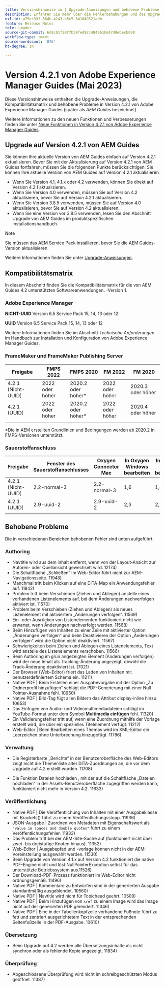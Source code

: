 ```yaml
---
title: Versionshinweise zu | Upgrade-Anweisungen und behobene Probleme in Adobe Experience Manager Guides Version 4.2.1
description: Erfahren Sie mehr über die Fehlerbehebungen und das Upgrade auf Version 4.2.1 von Adobe Experience Manager Guides
exl-id: a75ec83f-564b-4243-b5c5-341049521adb
feature: Release Notes
role: Leader
source-git-commit: 6d8c01f20f7b59fed92c404561b647d9ebecb050
workflow-type: tm+mt
source-wordcount: '876'
ht-degree: 1%

---
```


# Version 4.2.1 von Adobe Experience Manager Guides (Mai 2023)

Diese Versionshinweise enthalten die Upgrade-Anweisungen, die Kompatibilitätsmatrix und behobene Probleme in Version 4.2.1 von Adobe Experience Manager Guides (später als *AEM Guides* bezeichnet).

Weitere Informationen zu den neuen Funktionen und Verbesserungen finden Sie unter [Neue Funktionen in Version 4.2.1 von Adobe Experience Manager Guides](whats-new-4-2-1-release.md).

## Upgrade auf Version 4.2.1 von AEM Guides


Sie können Ihre aktuelle Version von AEM Guides einfach auf Version 4.2.1 aktualisieren. Bevor Sie mit der Aktualisierung auf Version 4.2.1 von AEM Guides fortfahren, müssen Sie die folgenden Punkte berücksichtigen:
Sie können Ihre aktuelle Version von AEM Guides auf Version 4.2.1 aktualisieren
* Wenn Sie Version 4.1, 4.1.x oder 4.2 verwenden, können Sie direkt auf Version 4.2.1 aktualisieren.
* Wenn Sie Version 4.0 verwenden, müssen Sie auf Version 4.2 aktualisieren, bevor Sie auf Version 4.2.1 aktualisieren.
* Wenn Sie Version 3.8.5 verwenden, müssen Sie auf Version 4.0 aktualisieren, bevor Sie auf Version 4.2 aktualisieren.
* Wenn Sie eine Version vor 3.8.5 verwenden, lesen Sie den Abschnitt Upgrade von AEM Guides im produktspezifischen Installationshandbuch.

>[!NOTE]
>
>Sie müssen das AEM Service Pack installieren, bevor Sie die AEM Guides-Version aktualisieren.

Weitere Informationen finden Sie unter [Upgrade-Anweisungen](../install-guide/upgrade-xml-documentation.md).

## Kompatibilitätsmatrix

In diesem Abschnitt finden Sie die Kompatibilitätsmatrix für die von AEM Guides 4.2 unterstützten Softwareanwendungen. -Version 1.

### Adobe Experience Manager

**NICHT-UUID**
Version 6.5 Service Pack 15, 14, 13 oder 12

**UUID**
Version 6.5 Service Pack 15, 14, 13 oder 12

Weitere Informationen finden Sie im Abschnitt *Technische Anforderungen* im Handbuch zur Installation und Konfiguration von Adobe Experience Manager Guides.

### FrameMaker und FrameMaker Publishing Server

| Freigabe | FMPS 2022 | FMPS 2020 | FM 2022 | FM 2020 |
| --- | --- | --- | --- | --- |
| 4.2.1 (Nicht-UUID) | 2022 oder höher | 2020.2 oder höher* | 2022 oder höher | 2020.3 oder höher |
| 4.2.1 (UUID) | 2022 oder höher | 2020.2 oder höher* | 2022 oder höher | 2020.4 oder höher |
| | | | |

*Die in AEM erstellten Grundlinien und Bedingungen werden ab 2020.2 in FMPS-Versionen unterstützt.

### Sauerstoffanschluss

| Freigabe | Fenster des Sauerstoffanschlusses | Oxygen Connector Mac | In Oxygen Windows bearbeiten | In Oxygen Mac bearbeiten |
| --- | --- | --- |--- |--- |
| 4.2.1 (Nicht-UUID) | 2.2-normal-3 | 2.2-normal-3 | 1,6 | 1,6 |
| 4.2.1 (UUID) | 2.9-uuid-2 | 2.9-uuid-2 | 2,3 | 2,3 |
|  |  |   |

## Behobene Probleme

Die in verschiedenen Bereichen behobenen Fehler sind unten aufgeführt:

### Authoring

* Navtitle wird aus dem Inhalt entfernt, wenn von der Layout-Ansicht zur Autoren- oder Quellansicht gewechselt wird. 12174)
* Die Schaltfläche „Schließen“ im Web-Editor führt nicht zur AEM-Navigationsseite. 11948)
* Manchmal tritt beim Klicken auf eine DITA-Map ein Anwendungsfehler auf. 11842)
* Problem tritt beim Verschieben (Ziehen und Ablegen) anstelle eines vorhandenen Listenelements auf, bei dem Änderungen nachverfolgen aktiviert ist. 11570)
* Problem beim Verschieben (Ziehen und Ablegen) als neues Listenelement mit aktiviertem „Änderungen verfolgen“. 11569)
* Ein- oder Ausrücken von Listenelementen funktioniert nicht wie erwartet, wenn Änderungen nachverfolgt werden. 11568)
* Beim Hinzufügen von Inhalten zu einer Zeile mit aktivierter Option „Änderungen verfolgen“ und beim Deaktivieren der Option „Änderungen verfolgen“ wird die Option nicht deaktiviert. 11567)
* Schwierigkeiten beim Ziehen und Ablegen eines Listenelements, Text wird anstelle des Listenelements verschoben. 11566)
* Beim Authoring im grün angezeigten Element (Änderungen verfolgen) wird der neue Inhalt als Tracking-Änderung angezeigt, obwohl die Track-Änderung deaktiviert ist. (7021)
* Der Browser (Web-Editor) friert das Laden von Inhalten mit benutzerdefiniertem Schema ein. 11211)
* Native PDF | Beim Erstellen einer Ausgabevorgabe mit der Option „Zu Ordnerprofil hinzufügen“ schlägt die PDF-Generierung mit einer Null Pointer-Ausnahme fehl. 10950)
* Native PDF | Bild-Tag fügt allen Bildern das Attribut display-inline hinzu. 10653)
* Das Einfügen von Audio- und Videomultimediadateien schlägt im YouTube-Format unter dem Symbol **Multimedia einfügen** fehl. 11320)
* Ein Validierungsfehler tritt auf, wenn eine Zuordnung mithilfe der Vorlage erstellt wird, die über ein spezielles Titelelement verfügt. 11212)
* Web-Editor | Beim Bearbeiten eines Themas wird im XML-Editor ein Leerzeichen ohne Unterbrechung hinzugefügt. 11786)

### Verwaltung

* Die Registerkarte „Berichte“ in der Benutzeroberfläche des Web-Editors zeigt nicht die Themenliste alter DITA-Zuordnungen an, die vor dem Upgrade auf 4.2 erstellt wurden. 11708)

* Die Funktion Dateien hochladen , mit der auf die Schaltfläche „Dateien hochladen“ in der Assets-Benutzeroberfläche zugegriffen werden kann, funktioniert nicht mehr in Version 4.2. 11633)


### Veröffentlichung

* Native PDF | Die Veröffentlichung von Inhalten mit einer Ausgabeklasse mit Brackets() führt zu einem Veröffentlichungsstopp. 11936)
* JSON-Ausgabe | Zuordnen von Metadaten mit Eigenschaftswert als `"value in spaces and double quotes"` führt zu einem Veröffentlichungsfehler. 11933)
* Das Problem tritt bei der AEM-Site-Suche auf (funktioniert nicht über zwei- bis dreistufige Knoten hinaus). 11352)
* Web-Editor | Ausgabepfad und -vorlage können nicht in der AEM-Voreinstellung ausgewählt werden. 11530)
* Beim Upgrade von Version 4.1.x auf Version 4.2 funktioniert die native PDF-Engine nicht und löst NullPointerException selbst für das unterstützte Betriebssystem aus.11526)
* Der Download-PDF-Prozess funktioniert im Web-Editor nicht ordnungsgemäß. 11496)
* Native PDF | Kommentare zu Entwürfen sind in der generierten Ausgabe standardmäßig ausgeblendet. 10560)
* Native PDF | Navtitle wird nicht für Topichead geehrt. 10509)
* Native PDF | Beim Hinzufügen von `xref` zu einem Image wird das Image nicht auf der generierten PDF gerendert. 11346)
* Native PDF | Eine in der Tabellenkopfzeile vorhandene Fußnote führt zu fett und zentriert ausgerichtetem Text in der entsprechenden Seitenfußzeile in der PDF-Ausgabe. 10610)

### Übersetzung

* Beim Upgrade auf 4.2 werden alle Übersetzungsinhalte als nicht synchron oder als fehlende Kopie angezeigt. 11834)

### Überprüfung

* Abgeschlossene Überprüfung wird nicht im schreibgeschützten Modus geöffnet. 11387)
